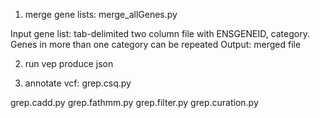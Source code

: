 
1. merge gene lists: merge_allGenes.py  

Input gene list: tab-delimited two column file with ENSGENEID, category. Genes in more than one category can be repeated 
Output: merged file 

2. run vep produce json 


2. annotate vcf:   grep.csq.py

 
grep.cadd.py
grep.fathmm.py 
grep.filter.py
grep.curation.py 



